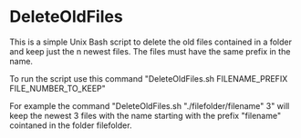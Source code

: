 # DeleteOldFiles
This is a simple Unix Bash script to delete the old files contained in a folder and keep just the n newest files. The files must have the same prefix in the name.

To run the script use this command "DeleteOldFiles.sh FILENAME_PREFIX FILE_NUMBER_TO_KEEP"

For example the command "DeleteOldFiles.sh "./filefolder/filename" 3" will keep the newest 3 files with the name starting with the prefix "filename" cointaned in the folder filefolder.
